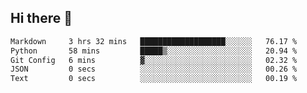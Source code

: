 ## Hi there 👋

<!--START_SECTION:waka-->

```txt
Markdown     3 hrs 32 mins   ███████████████████░░░░░░   76.17 %
Python       58 mins         █████▒░░░░░░░░░░░░░░░░░░░   20.94 %
Git Config   6 mins          ▓░░░░░░░░░░░░░░░░░░░░░░░░   02.32 %
JSON         0 secs          ░░░░░░░░░░░░░░░░░░░░░░░░░   00.26 %
Text         0 secs          ░░░░░░░░░░░░░░░░░░░░░░░░░   00.19 %
```

<!--END_SECTION:waka-->

<!--
**OliverShang/OliverShang** is a ✨ _special_ ✨ repository because its `README.md` (this file) appears on your GitHub profile.

Here are some ideas to get you started:

- 🔭 I’m currently working on ...
- 🌱 I’m currently learning ...
- 👯 I’m looking to collaborate on ...
- 🤔 I’m looking for help with ...
- 💬 Ask me about ...
- 📫 How to reach me: ...
- 😄 Pronouns: ...
- ⚡ Fun fact: ...
-->
